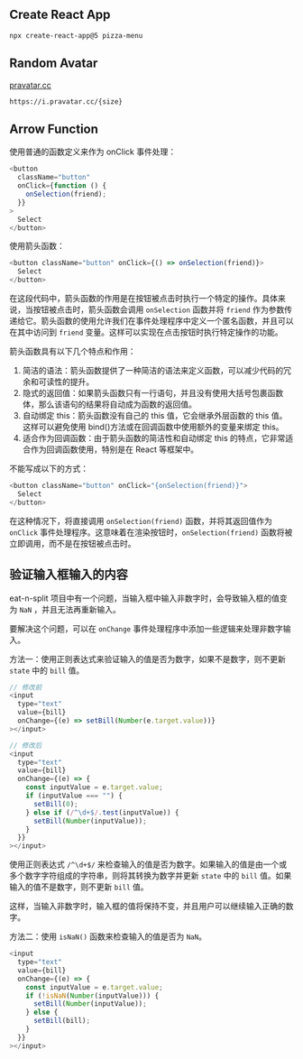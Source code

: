 ## Create React App

```shell
npx create-react-app@5 pizza-menu
```

## Random Avatar

[pravatar.cc](https://pravatar.cc/)

```
https://i.pravatar.cc/{size}
```

## Arrow Function

使用普通的函数定义来作为 onClick 事件处理：

```js
<button
  className="button"
  onClick={function () {
    onSelection(friend);
  }}
>
  Select
</button>
```

使用箭头函数：

```js
<button className="button" onClick={() => onSelection(friend)}>
  Select
</button>
```

在这段代码中，箭头函数的作用是在按钮被点击时执行一个特定的操作。具体来说，当按钮被点击时，箭头函数会调用 `onSelection` 函数并将 `friend` 作为参数传递给它。箭头函数的使用允许我们在事件处理程序中定义一个匿名函数，并且可以在其中访问到 `friend` 变量。这样可以实现在点击按钮时执行特定操作的功能。

箭头函数具有以下几个特点和作用：

1. 简洁的语法：箭头函数提供了一种简洁的语法来定义函数，可以减少代码的冗余和可读性的提升。
2. 隐式的返回值：如果箭头函数只有一行语句，并且没有使用大括号包裹函数体，那么该语句的结果将自动成为函数的返回值。
3. 自动绑定 this：箭头函数没有自己的 this 值，它会继承外层函数的 this 值。这样可以避免使用 bind()方法或在回调函数中使用额外的变量来绑定 this。
4. 适合作为回调函数：由于箭头函数的简洁性和自动绑定 this 的特点，它非常适合作为回调函数使用，特别是在 React 等框架中。

不能写成以下的方式：

```js
<button className="button" onClick="{onSelection(friend)}">
  Select
</button>
```

在这种情况下，将直接调用 `onSelection(friend)` 函数，并将其返回值作为 `onClick` 事件处理程序。这意味着在渲染按钮时，`onSelection(friend)` 函数将被立即调用，而不是在按钮被点击时。

## 验证输入框输入的内容

eat-n-split 项目中有一个问题，当输入框中输入非数字时，会导致输入框的值变为 `NaN` ，并且无法再重新输入。

要解决这个问题，可以在 `onChange` 事件处理程序中添加一些逻辑来处理非数字输入。

方法一：使用正则表达式来验证输入的值是否为数字，如果不是数字，则不更新 `state` 中的 `bill` 值。

```js
// 修改前
<input
  type="text"
  value={bill}
  onChange={(e) => setBill(Number(e.target.value))}
></input>

// 修改后
<input
  type="text"
  value={bill}
  onChange={(e) => {
    const inputValue = e.target.value;
    if (inputValue === "") {
      setBill(0);
    } else if (/^\d+$/.test(inputValue)) {
      setBill(Number(inputValue));
    }
  }}
></input>
```

使用正则表达式 `/^\d+$/` 来检查输入的值是否为数字。如果输入的值是由一个或多个数字字符组成的字符串，则将其转换为数字并更新 `state` 中的 `bill` 值。如果输入的值不是数字，则不更新 `bill` 值。

这样，当输入非数字时，输入框的值将保持不变，并且用户可以继续输入正确的数字。

方法二：使用 `isNaN()` 函数来检查输入的值是否为 `NaN`。

```js
<input
  type="text"
  value={bill}
  onChange={(e) => {
    const inputValue = e.target.value;
    if (!isNaN(Number(inputValue))) {
      setBill(Number(inputValue));
    } else {
      setBill(bill);
    }
  }}
></input>
```
